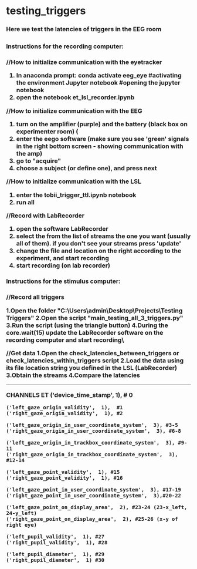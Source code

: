 # testing_triggers
**<h3>Here we test the latencies of triggers in the EEG room<h3>**

<h4>Instructions for the recording computer:<h4>

//How to initialize communication with the eyetracker
1. In anaconda prompt:
conda activate eeg_eye #activating the environment
Jupyter notebook #opening the jupyter notebook
2. open the notebook et_lsl_recorder.ipynb


//How to initialize communication with the EEG

1. turn on the amplifier (purple) and the battery (black box on experimenter room) (
2. enter the eego software (make sure you see 'green' signals in the right bottom screen - showing communication with the amp)
3. go to "acquire"
4. choose a subject (or define one), and press next

//How to initialize communication with the LSL

1. enter the tobii_trigger_ttl.ipynb notebook
2. run all

//Record with LabRecorder
1. open the software LabRecorder
2. select the from the list of streams the one you want (usually all of them). if you don't see your streams press 'update'
3. change the file and location on the right according to the experiment, and start recording
4. start recording (on lab recorder)


<h4>Instructions for the stimulus computer:<h4>
  
//Record all triggers

1.Open the folder "C:\Users\admin\Desktop\Projects\Testing Triggers"
2.Open the script "main_testing_all_3_triggers.py"
3.Run the script (using the triangle button)
4.During the core.wait(15) update the LabRecorder software on the recording computer and start recording\

//Get data
1.Open the check_latencies_between_triggers or check_latencies_within_triggers script
2.Load the data using its file location string you defined in the LSL (LabRecorder)
3.Obtain the streams
4.Compare the latencies

-----
<b>CHANNELS ET<b>
('device_time_stamp', 1), # 0

    ('left_gaze_origin_validity',  1),  #1
    ('right_gaze_origin_validity',  1), #2

    ('left_gaze_origin_in_user_coordinate_system',  3), #3-5
    ('right_gaze_origin_in_user_coordinate_system',  3), #6-8

    ('left_gaze_origin_in_trackbox_coordinate_system',  3), #9-11
    ('right_gaze_origin_in_trackbox_coordinate_system',  3), #12-14

    ('left_gaze_point_validity',  1), #15
    ('right_gaze_point_validity',  1), #16

    ('left_gaze_point_in_user_coordinate_system',  3), #17-19
    ('right_gaze_point_in_user_coordinate_system',  3),#20-22

    ('left_gaze_point_on_display_area',  2), #23-24 (23-x_left, 24-y_left)
    ('right_gaze_point_on_display_area',  2), #25-26 (x-y of right eye)

    ('left_pupil_validity',  1), #27
    ('right_pupil_validity',  1), #28

    ('left_pupil_diameter',  1), #29
    ('right_pupil_diameter',  1) #30
